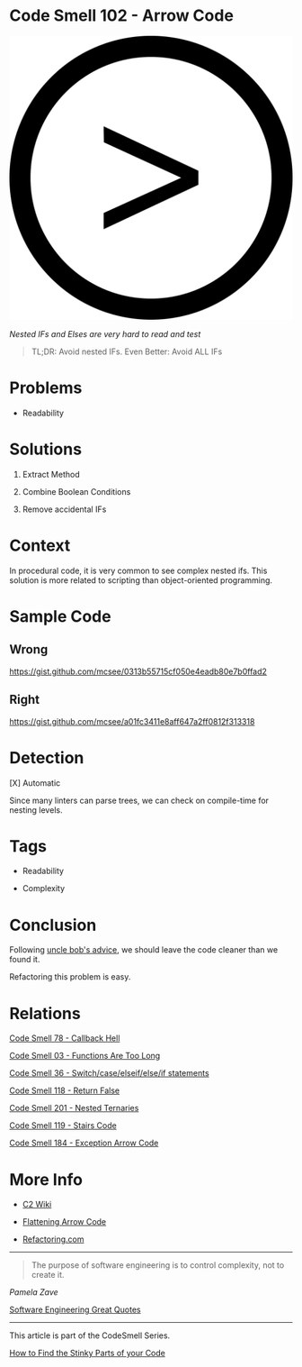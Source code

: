 # Code Smell 102 - Arrow Code

![Code Smell 102 - Arrow Code](Code%20Smell%20102%20-%20Arrow%20Code.png)

*Nested IFs and Elses are very hard to read and test*

> TL;DR: Avoid nested IFs. Even Better: Avoid ALL IFs

# Problems

- Readability 

# Solutions

1. Extract Method

2. Combine Boolean Conditions

3. Remove accidental IFs

# Context

In procedural code, it is very common to see complex nested ifs. This solution is more related to scripting than object-oriented programming.

# Sample Code

## Wrong

https://gist.github.com/mcsee/0313b55715cf050e4eadb80e7b0ffad2

## Right

https://gist.github.com/mcsee/a01fc3411e8aff647a2ff0812f313318

# Detection

[X] Automatic 

Since many linters can parse trees, we can check on compile-time for nesting levels.

# Tags

- Readability

- Complexity

# Conclusion

Following [uncle bob's advice](https://learning.oreilly.com/library/view/97-things-every/9780596809515/ch08.html), we should leave the code cleaner than we found it.

Refactoring this problem is easy.

# Relations

[Code Smell 78 - Callback Hell](https://github.com/mcsee/Software-Design-Articles/tree/main/Articles/Code%20Smells/Code%20Smell%2078%20-%20Callback%20Hell/readme.md)

[Code Smell 03 - Functions Are Too Long](https://github.com/mcsee/Software-Design-Articles/tree/main/Articles/Code%20Smells/Code%20Smell%2003%20-%20Functions%20Are%20Too%20Long/readme.md)

[Code Smell 36 - Switch/case/elseif/else/if statements](https://github.com/mcsee/Software-Design-Articles/tree/main/Articles/Code%20Smells/Code%20Smell%2036%20-%20Switch%20case%20elseif%20else%20if%20statements/readme.md)

[Code Smell 118 - Return False](https://github.com/mcsee/Software-Design-Articles/tree/main/Articles/Code%20Smells/Code%20Smell%20118%20-%20Return%20False/readme.md)

[Code Smell 201 - Nested Ternaries](https://github.com/mcsee/Software-Design-Articles/tree/main/Articles/Code%20Smells/Code%20Smell%20201%20-%20Nested%20Ternaries/readme.md)

[Code Smell 119 - Stairs Code](https://github.com/mcsee/Software-Design-Articles/tree/main/Articles/Code%20Smells/Code%20Smell%20119%20-%20Stairs%20Code/readme.md)

[Code Smell 184 - Exception Arrow Code](https://github.com/mcsee/Software-Design-Articles/tree/main/Articles/Code%20Smells/Code%20Smell%20184%20-%20Exception%20Arrow%20Code/readme.md)

# More Info

- [C2 Wiki](http://wiki.c2.com/?ArrowAntiPattern)

- [Flattening Arrow Code](https://blog.codinghorror.com/flattening-arrow-code/)

- [Refactoring.com](https://refactoring.com/catalog/replaceNestedConditionalWithGuardClauses.html)

* * *

> The purpose of software engineering is to control complexity, not to create it.

_Pamela Zave_
 
[Software Engineering Great Quotes](https://github.com/mcsee/Software-Design-Articles/tree/main/Articles/Quotes/Software%20Engineering%20Great%20Quotes/readme.md)

* * *

This article is part of the CodeSmell Series.

[How to Find the Stinky Parts of your Code](https://github.com/mcsee/Software-Design-Articles/tree/main/Articles/Code%20Smells/How%20to%20Find%20the%20Stinky%20parts%20of%20your%20Code/readme.md)